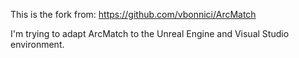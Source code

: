 This is the fork from: https://github.com/vbonnici/ArcMatch

I'm trying to adapt ArcMatch to the Unreal Engine and Visual Studio environment.
